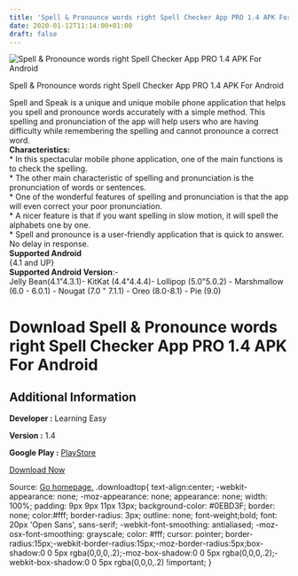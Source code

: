 ```yaml
---
title: 'Spell & Pronounce words right Spell Checker App PRO 1.4 APK For Android'
date: 2020-01-12T11:14:00+01:00
draft: false
---
```


![Spell & Pronounce words right Spell Checker App PRO 1.4 APK For Android](https://i1.wp.com/apkhome.net/wp-content/uploads/2020/01/Spell-Pronounce-words-right-Spell-Checker-App-PRO-1.4.png "Spell & Pronounce words right Spell Checker App PRO 1.4 APK For Android")

  

Spell & Pronounce words right Spell Checker App PRO 1.4 APK For Android

Spell and Speak is a unique and unique mobile phone application that helps you spell and pronounce words accurately with a simple method. This spelling and pronunciation of the app will help users who are having difficulty while remembering the spelling and cannot pronounce a correct word.  
**Characteristics:**  
\* In this spectacular mobile phone application, one of the main functions is to check the spelling.  
\* The other main characteristic of spelling and pronunciation is the pronunciation of words or sentences.  
\* One of the wonderful features of spelling and pronunciation is that the app will even correct your poor pronunciation.  
\* A nicer feature is that if you want spelling in slow motion, it will spell the alphabets one by one.  
\* Spell and pronounce is a user-friendly application that is quick to answer. No delay in response.  
**Supported Android**  
{4.1 and UP}  
**Supported Android Version**:-  
Jelly Bean(4.1"4.3.1)- KitKat (4.4"4.4.4)- Lollipop (5.0"5.0.2) - Marshmallow (6.0 - 6.0.1) - Nougat (7.0 " 7.1.1) - Oreo (8.0-8.1) - Pie (9.0)

Download Spell & Pronounce words right Spell Checker App PRO 1.4 APK For Android
================================================================================

Additional Information
----------------------

**Developer :** Learning Easy

**Version :** 1.4

**Google Play :** [PlayStore](https://play.google.com/store/apps/details?id=com.spellchecker.pronounce.accurate)

  

[Download Now](https://store4app.co/post/spell-amp-pronounce-words-right-spell-checker-app-pro-1-4-apk-for-android_1578818668)

  
Source: [Go homepage.](https://store4app.co/post/spell-amp-pronounce-words-right-spell-checker-app-pro-1-4-apk-for-android_1578818668) .downloadtop{ text-align:center; -webkit-appearance: none; -moz-appearance: none; appearance: none; width: 100%; padding: 9px 9px 11px 13px; background-color: #0EBD3F; border: none; color:#fff; border-radius: 3px; outline: none; font-weight;bold; font: 20px 'Open Sans', sans-serif; -webkit-font-smoothing: antialiased; -moz-osx-font-smoothing: grayscale; color: #fff; cursor: pointer; border-radius:15px;-webkit-border-radius:15px;-moz-border-radius:5px;box-shadow:0 0 5px rgba(0,0,0,.2);-moz-box-shadow:0 0 5px rgba(0,0,0,.2);-webkit-box-shadow:0 0 5px rgba(0,0,0,.2) !important; }